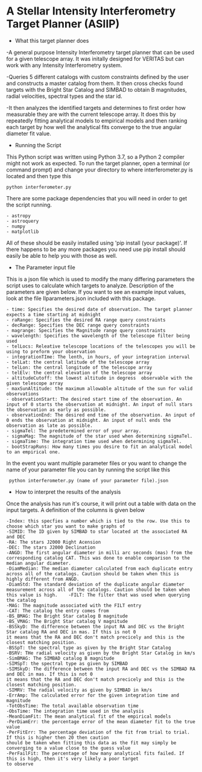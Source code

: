 # A Stellar Intensity Interferometry Target Planner (ASIIP)
* What this target planner does

-A general purpose Intensity Interferometry target planner that can be used for a given telescope array. It was initally designed for VERITAS but can work with any Intensity Interferometry system. 

-Queries 5 different catalogs with custom constraints defined by the user and constructs a master catalog from them. 
It then cross checks found targets with the Bright Star Catalog and SIMBAD to obtain B magnitudes, radial velocities, 
spectral types and the star id.

-It then analyzes the identified targets and determines to first order how measurable they are with the current telescope 
array. It does this by repeatedly fitting analytical models to empirical models and then ranking each target by how well
the analytical fits converge to the true angular diameter fit value. 


* Running the Script

This Python script was written using Python 3.7, so a Python 2 compiler might not work as expected. To run the target 
planner, open a terminal (or command prompt) and change your directory to where interferometer.py is located and then 
type this

    python interferometer.py


There are some package dependencies that you will need in order to get the script running.

    - astropy
    - astroquery
    - numpy
    - matplotlib 

All of these should be easily installed using 'pip install (your package)'. If there happens to be any more packages you
need use pip install should easily be able to help you with those as well.


* The Parameter input file

    
    
This is a json file which is used to modify the many differing parameters the script uses to calculate which targets to
analyze. Description of the parameters are given below. If you want to see an example input values, look at the file
IIparameters.json included with this package.
 
    - time: Specifies the desired date of observation. The target planner expects a time starting at midnight
    - raRange: Specifies the desired RA range query constraints
    - decRange: Specifies the DEC range query constraints 
    - magrange: Specifies the Magnitude range query constraints
    - wavelength: Specifies the wavelength of the telescope filter being used
    - telLocs: Releative telescope locations of the telescopes you will be using to preform your observation
    - integrationTIme: The lenth, in hours, of your integration interval
    - telLat: the central latitude of the telescope array
    - telLon: the central longitude of the telescope array
    - telElv: the central elevation of the telescope array
    - altitudeCutoff: the lowest altitude in degress  observable with the given telescope array
    - maxSunAltitude: the maximum allowable altitude of the sun for valid observations
    - observationStart: The desired start time of the observation. An input of 0 starts the observation at midnight. An input of null stars the observation as early as possible.
    - observationEnd: The desired end time of the observation. An input of 0 ends the observation at midnight. An input of null ends the observation as late as possible.
    - sigmaTel: The predetermined error of your array.
    - sigmaMag: The magnitude of the star used when determining sigmaTel.
    - sigmaTime: The integration time used when determining sigmaTel.
    - bootStrapRuns: How many times you desire to fit an analytical model to an empirical one.
    
   
In the event you want multiple parameter files or you want to change the name of your parameter file you can by running 
the script like this

     python interferometer.py (name of your parameter file).json


* How to interpret the results of the analysis

Once the analysis has run it's course, it will print out a table with data on the input targets. A definition of the
columns is given below

    -Index: this specfies a number which is tied to the row. Use this to choose which star you want to make graphs of
    -SIMID: The ID given by SIMBAD to star located at the associated RA and DEC
    -RA: The stars J2000 Right Acension 
    -DEC: The stars J2000 Declination
    -ANGD: The first angular diameter in milli arc seconds (mas) from the corresponding catalog CAT. This was done to enable comparison to the median angular diameter.
    -DiamMedian: The median diameter calculated from each duplicate entry across all of the catalogs. Caution should be taken when this is highly different from ANGD.
    -DiamStd: The standard deviation of the duplicate angular diameter measurement across all of the catalogs. Caution should be taken when this value is high.    -FILT: The filter that was used when querying the catalog
    -MAG: The magnitude associated with the FILT entry
    -CAT: The catalog the entry comes from
    -BS_BMAG: The Bright Star catalog B magnitude
    -BS_VMAG: The Bright Star catalog V magnitude
    -BSSkyD: The difference between the input RA and DEC vs the Bright Star catalog RA and DEC in mas. If this is not 0
    it means that the RA and DEC don't match precicely and this is the closest matching position.
    -BSSpT: the spectral type as given by the Bright Star Catalog
    -BSRV: THe radial velocity as given by the Bright Star Catalog in km/s
    -SimBMAG: The SIMBAD catalog B magnitude
    -SIMSpT: the spectral type as given by SIMBAD
    -SIMSkyD: The difference between the input RA and DEC vs the SIMBAD RA and DEC in mas. If this is not 0
    it means that the RA and DEC don't match precicely and this is the closest matching position.
    -SIMRV: The radial velocity as given by SIMBAD in km/s
    -ErrAmp: The calculated error for the given integration time and magnitude
    -TotObsTime: The total available observation time
    -ObsTime: The integration time used in the analysis
    -MeanDiamFit: The mean analytical fit of the empirical models
    -PerDiamErr: the percentage error of the mean diameter fit to the true value
    -PerFitErr: The percentage deviation of the fit from trial to trial. If this is higher then 20 then caution 
    should be taken when fitting this data as the fit may simply be converging to a value close to the guess value
    -PerFailFit: The percentage of how many analytical fits failed. If this is high, then it's very likely a poor target
    to observe
